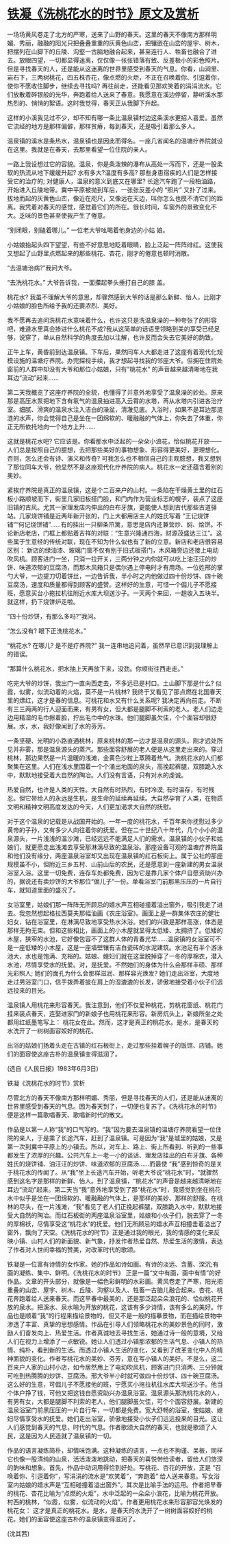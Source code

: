 # [铁凝《洗桃花水的时节》原文及赏析](https://www.vrrw.net/wx/9093.html)

一场场黄风卷走了北方的严寒，送来了山野的春天。这里的春天不像南方那样明媚、秀丽，融融的阳光只把叠叠重重的灰黄色山峦，把镶嵌在山峦的屋宇、树木，把摆列在山脚下的丘陵、沟壑一古脑地融合起来，甚至连行人、牲畜也融合了进去。放眼四望，一切都显得迷离，仅仅像一张张错落有致、反差极小的彩色照片。但是寻找春天的人，还是能从这迷离的世界里感受到春天的气息。你看，山涧里、岩石下，三两树桃花，四五株杏花，像点燃的火炬，不正在召唤着你、引逗着你，使你不愿收住脚步，继续去寻找吗? 再往前走，还能看见那欢笑着的涓涓流水。它们放散着碎银般的光华，奔跑着给人送来了春意。我愿意在溪边停留，静听溪水那热烈的、悄悄的絮语。这时我觉得，春天正从我脚下升起。

这样的小溪我见过不少，却不知有哪一条比温泉镇村边这条溪水更招人喜爱。虽然它流经的地方是那样偏僻，那样贫瘠，每到春天，还是吸引着那么多人。

温泉镇的溪水是条热水，温泉镇也是因此而得名。一座几省闻名的温塘疗养院就设在这里。我就是在春天，去那里看望一位住院的亲人。

一路上我设想过它的容貌。温泉，你是条泼辣的瀑布从高处一泻而下，还是一股柔软的热流从地下缓缓升起? 水有多大?温度有多高? 那些身患宿疾的人们是怎样接受它的治疗的; 对健康人，温泉的意义到底又在哪里? 长途汽车跑了一段柏油路，开始进入丘陵地带。冀中平原被抛到车后，一张张反差小的 “照片” 又扑了过来。拔地而起的灰黄色山峦，像近在咫尺，又像远在天边，叫你怎么也摸不清它们的距离。我凭着对春天的感觉，感觉着它们的所在。很长时间，车窗外的景致变化不大。乏味的景色甚至使我产生了倦意。



“别闭眼，别磕着哪儿。” 一位老大爷吆喝着他身边的小姑 娘。

小姑娘抬起头四下望望，有些不好意思地眨着眼睛，脸上泛起一阵阵绯红。这使我又想起了山野里点燃起来的那些桃花、杏花，刚才的倦意也顿时消散。

“去温塘治病?”我问大爷。

“去洗桃花水。” 大爷告诉我，一面攥起拳头捶打自己的膝 盖。

桃花水? 我虽不理解大爷的意思，却骤然感到大爷的话是那么新鲜、怡人，比刚才小姑娘的脸色所给予我的还要浓烈、美好。

我不愿再去追问洗桃花水意味着什么，也许这只是洗温泉澡的一种夸张了的形容吧，难道水里真会掺进什么桃花不成?我从这简单的话语里领略到美的享受已经足够，说穿了，单从自然科学的角度去加以注解，也许反而会失去它美好的韵致。

正午上车，黄昏前到达温泉镇。下车后，果然同车人大都走进了这座有着现代化规模设施的温塘疗养院。办完探视手续，我才想起寻找我的邻座大爷。但拥在住院处窗前的人群中却没有大爷和那位小姑娘，只有“桃花水” 的声音越来越清晰地在我耳边“流动”起来……

第二天我概览了这座疗养院的全貌，也懂得了并意外地享受了温泉澡的妙处。原来那是高压水泵把地下含有氡气的温泉抽进高入云霄的水塔，再从水塔内引进各治疗室。细腻、滑爽的温泉水注入洁白的澡盆，清澈见底。入浴时，如果不是耳边那涟涟的水声，你会觉得自己是坐在一团绵软的、暖融融的气体上，你失去了体重，你正无所依托地向一个地方上升……

这就是桃花水吧? 它应该是。你看那水中泛起的一朵朵小浪花，恰似桃花开放——人们总是按照自己的臆想，去把那些美好的事物想象、形容得更美好，更理想化。否则，怎么还会有诗、演义和传奇? 可我怎么也不相信自己的主观臆想，我又想到了那位同车大爷，他显然不是这座现代化疗养院的病人。桃花水一定还蕴含着别的奥妙。

紧挨疗养院是真正的温泉镇，这是个二百来户的山村。一条陷在干燥黄土里的红石板小路顺坡而下，街里几家旧板搭门脸，和门内作为营业标志的幌子，装点了这座旧镇的古风。尤其一家理发店内伸出的白布牙旗，更能使人想到古代那些古道驿站。几家烧饼铺是近两年新开张的，门上大都用店主人的姓氏写着 “王记烧饼铺”“何记烧饼铺”……有的挂出一只柳条笊篱，意思是店内还兼营炒、焖、烩饼。不论新店老店，门框上都贴着吉祥的对联：“生意兴隆通四海，财源茂盛达三江”。这些属于生意经的传统对联，现在不知为什么似也有了新的立意。新店和老店很容易区别： 新店的绿油漆、玻璃门窗不仅有别于旧式板搭门，木风箱旁边还接上电动吹风机。顾客进门一坐，只消一拉开关，三两分钟之内你就可以吃上油汪汪的炒饼、味道浓郁的豆腐汤，而那木风箱只是偶尔遇上停电时才有用场。一位姓邢的掌勺大爷，一边提刀切着饼丝，一边告诉我，半小时之内他做过四十份炒饼、四十碗豆腐汤，速度和质量都得到顾客的盛赞。这样好的生意，可惜一个倔儿子不愿接班，愿意买台小拖拉机往附近水库大坝送沙子。一天两个来回，一趟收入五块半。就这样，扔下烧饼炉走啦。

“四十份炒饼，有那么多吗?”我问。

“怎么没有? 眼下正洗桃花水。”

“桃花水? 在哪儿? 是不是疗养院?” 我一连串地追问着，虽然早已意识到我理解上的错误。

“那算什么桃花水，把水抽上天再放下来，没劲。你顺街往西走走。”

吃完大爷的炒饼，我出门一直向西走去，不多远已是村口。土山脚下那是什么? 似霞，似雾，似流动着的火焰，莫不是一片桃林? 我终于又看见了那点燃在北国春天里的熛红，这才是春的信息。可桃花和水又有什么关系呢? 我决定再向前走。不断有三三两两的行人迎面而来，有男有女，但大都是腿脚不利索的老人。老人们边走边用精湿的毛巾擦着脸，拧出毛巾中的水珠。他们腿脚虽欠佳，个个面容却很舒展。水，水，我好像闻到了水的芬芳。

一条坚硬、光明的小路直通桃林，原来桃林的那一边才是温泉的源头。刚才远处所见并非雾，那是温泉源头的蒸汽。那些面容舒展的老人便是从这里走出来的。穿过桃林，那边果然是一片温暖的浅滩，金黄色沙粒上蒸腾着热气。洗桃花水的人们都聚集在这里。人们在浅水里围着一个个涌出地面的泉头，高挽起裤腿，双膝跪入水中，默默地接受着大自然的陶冶。人们没有言语，只有对水的虔诚。

热爱自然，也许是人类的天性。大自然有时热烈，有时冷漠; 有时温存，有时残忍。但它带给人的永远是生机，是生命的延续再延续。大自然孕育了人类，在物质文明和精神文明高度发达的今天，人们更加渴求大自然的抚慰。

对于这个温泉的记载是从战国开始的。一年一度的桃花水，千百年来你抚慰过多少黄帝的子孙，又有多少人向往着你的抚爱。但在二十世纪八十年代，几个小小的温泉源头，一片浅浅的温沙滩，已经远远不能满足人们的需求。温泉镇的小伙子和姑娘们，就更愿走出浅滩去享受那淋漓尽致的温泉浴。那座设备可观的温塘疗养院虽和他们没有缘分，两座温泉浴室却又出现在温泉镇的红石板街上。属于公社的那座规模虽不小，但附近三乡五村、山前山后的农民，还是愿意到一座新建的男女温泉浴室入浴。这里一切免费，连存车处都免费，因为它是靠几家个体户自愿资助兴办的，据说还有卖炒饼的大爷那位“倔儿子”一份。单看浴室门前那黑压压的一片自行车，就知道里面的盛况了。

女浴室里，姑娘们那一阵阵无所顾忌的嬉水声互相碰撞着溢出窗外，吸引我走了进去。我忽然想起格拉西莫夫那幅油画《农庄浴室》。画面上是一群集体农庄的健壮妇女，钻在浴室里，在淋漓尽致地享受热水沐浴。她们的兴致是那样高涨，体态是那样无拘无束。但和这些相比，画面上的小木屋就显得太低矮、太拥挤了。低矮的木屋，狭窄的水池，它好像包容不了这群人体的青春光华……温泉镇的女浴室可不是一座低矮的小木屋，这是一座墙壁镶有洁白瓷砖的水泥建筑。水池足有半个游泳池大，水也是饱满、充裕的。姑娘、媳妇们就在这里脱掉穿了一冬的厚棉衣，潜入水池，尽情享受水的抚爱。对，是抚爱。不然她们的身体为什么会那样丰硕、那样光彩照人; 她们的面孔为什么会那样滋润、那样容光焕发? 她们走出浴室，大度地走过男浴室门口，信手拨弄着披在肩上的湿漉漉的长发，骄傲地接受着小伙子们远远投来的目光。

温泉镇人用桃花来形容春天。我注意到，他们不仅爱种桃花，剪桃花窗纸、桃花门挂来装点春天，连娶进家门的新娘子也用桃花来形容。新房炕头上，新娘所坐之处都用红纸墨笔写上： 桃花女在此。然而，这才是真正的桃花水。是水，是春天的水洗开了一树树面容姣好的桃花。

出浴的姑娘们扬着头走在古镇的红石板街上，走过那些挂着幌子的饭馆、店铺。她们的面容使这座古朴的温泉镇变得滋润了。

(选自《人民日报》1983年6月3日)

铁凝《洗桃花水的时节》赏析

尽管北方的春天不像南方那样明媚、秀丽，但是寻找春天的人们，还是能从迷离的世界里感受到春天的气息。因为春天到了，一切便也复苏了。《洗桃花水的时节》便是这样一篇歌唱春天、歌唱新时代的散文。

作品是以第一人称“我”的口气写的。“我”因为要去温泉镇的温塘疗养院看望一位住院的亲人，于是乘了长途汽车，赶到了温泉镇。可是因为“我”是城里的姑娘，又是第一次到冀中平原上的小镇去。所以，对车上、路上、街上所看到、听到的一些事都发生了浓厚的兴趣。公共汽车上一老一小的谈话、理发店挂出的白布牙旗、各种姓氏的烧饼铺、油汪汪的炒饼、味道浓郁的豆腐汤……而最使 “我”感到惊奇的是关于桃花水的传闻了。从“我”坐上长途汽车开始，听老大爷说“桃花水”时，“就骤然感到这名字是那样的新鲜、怡人。到了温泉镇，“桃花水”的声音是越来越清晰地在耳边“流动”起来。第二天当“我”意外地享受到了那“桃花水”时，竟感觉到坐在桃花水中似乎是坐在一团绵软的、暖融融的气体上，是那样的美妙、那样的舒服。在桃林的尽头，在一片浅滩，“我”看见了老人们正挽起裤腿，双膝跪入水中，默默地接受大自然的陶冶。而红石板街的两座温泉浴室里，姑娘和小伙子们，脱去穿了一冬的厚棉袄，尽情享受这“桃花水”的抚爱。他们无所顾忌的嬉水声互相撞击着溢出了窗外，飘向了天空。《洗桃花水的时节》正是通过我的眼光，我的情感的变化来反映小镇、山村人们的新面貌、新气象，抒发作者热爱自然、热爱生活的激情，表达了作者对人世间幸福的赞美，对改革时代的歌颂。

铁凝是一位富有诗情的女作家。她的作品如诗如画。有诗的淡远、含蓄、深沉;有画的凝练、集中、鲜明。《洗桃花水的时节》 正是一篇“文中有画，画中有情”的好作品。文章的开头部分，就像是一幅色彩鲜明的水彩画。黄风卷走了严寒，阳光把重叠的山峦、屋宇、树木、丘陵、沟壑以及人、牲畜一古脑儿融合起来。杏花、桃花奔跑着给人送来春天。而这早春中最美的，还是那泛起朵朵浪花的、恰似桃花开放的泉水。把溪水、泉水喻为开放的桃花，这该有多少诗情，该有多么的美好。作品也是顺着“我”的行程来描绘景物的，但又不是一般的描摹景物，而在描绘景物中渗透了丰富、真挚的思想感情。作品在引导人们领略桃花水的美妙景色的同时，激励人们奋发向上、热爱生活。作者真诚地去寻找生活，她通过诗一般的意境，又给人们在视力上增添了一点敏锐。她让人们透过小镇那浓郁的生活气息、小镇人的热情、纯朴，看到新的生活。而透过小镇人生活的变化，又看到了改革变化中人的精神面貌的变化。作者写桃花水的美妙、芬芳，意在写小镇人的美好。不是么，这二百来户人家的山村小店，如今居然用上了电动吹风机，顾客进门只消两、三分钟就可吃到热腾腾的炒饼、豆腐汤。邢大爷半小时就可做四十份炒饼、四十碗豆腐汤。这么好的生意，可倔儿子不愿接他的班，宁愿买小拖拉机往水库大坝送沙子。他当个体户挣了钱，可他又把这钱自愿资助兴办温泉浴室。温泉源头那洗桃花水的人，有男有女，大都是腿脚不利索的老人，他们腿脚虽欠佳，可个个面容舒展。新建的温泉浴室门前黑压压的一片自行车，一切都是免费。宽大舒畅的浴室，使姑娘、媳妇尽情享受水的抚爱。她们走出浴室，骄傲地接受小伙子们远远投来的目光。这让人们感觉到春天的气息，时代的气息。作者歌颂大自然的春天，也就是歌颂了人民，这是因为人民造就了温泉镇的一切。

作品的语言凝练简朴，却情味饱满。这种凝练的语言，一点也不拘谨、呆板，同样它也像一股清纯的山泉，活活泼泼地跳动，把春天的喜悦带给读者，留给人们悠深的韵味和想象。首先，作品中动词用得恰到好处。写桃花、杏花的开放，正是 “召唤着你、引逗着你”，写涓涓的流水是“欢笑着”，“奔跑着” 给人送来春意。写女浴室内姑娘的嬉水声是“互相碰撞着溢出窗外”。其次是比喻手法的运用。作者把早春的桃花、杏花比喻为“点燃的火炬”，水中泛起的一朵朵小浪花，比喻为桃花开放。村西的桃林，“似霞，似雾，似流动的火焰”。作者更用桃花水来形容那容光焕发的桃花女： 这才是真正的桃花水。是水，是春天的水洗开了一树树面容姣好的桃花。她们的面容使这座古朴的温泉镇变得滋润了。

(沈其茜)

